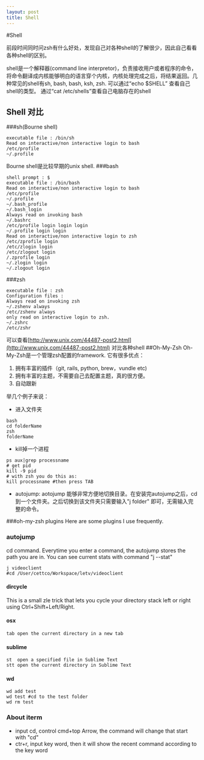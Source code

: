 ```yaml
---
layout: post
title: Shell
---
```

#Shell

前段时间同时问zsh有什么好处，发现自己对各种shell的了解很少，因此自己看看各种shell的区别。

shell是一个解释器(command line interpretor)，负责接收用户或者程序的命令，将命令翻译成内核能够明白的语言穿个内核，内核处理完成之后，将结果返回。几种常见的shell有sh, bash, bash, ksh, zsh. 可以通过“echo $SHELL” 查看自己shell的类型。
通过“cat /etc/shells”查看自己电脑存在的shell
## Shell 对比
###sh(Bourne shell)
```
executable file : /bin/sh  
Read on interactive/non interactive login to bash  
/etc/profile  
~/.profile 
``` 
Bourne shell是比较早期的unix shell.
###bash

```
shell prompt : $
executable file : /bin/bash  
Read on interactive/non interactive login to bash  
/etc/profile  
~/.profile  
~/.bash_profile  
~/.bash_login  
Always read on invoking bash  
~/.bashrc  
/etc/profile login login login  
~/.profile login login
Read on interactive/non interactive login to zsh
/etc/zprofile login
/etc/zlogin login
/etc/zlogout login
/.zprofile login
~/.zlogin login
~/.zlogout login
```
###zsh

```
executable file : zsh  
Configuration files :  
Always read on invoking zsh  
~/.zshenv always  
/etc/zshenv always  
only read on interactive login to zsh.
~/.zshrc
/etc/zshr
```
可以查看[http://www.unix.com/44487-post2.html](http://www.unix.com/44487-post2.html) 对比各种shell
##Oh-My-Zsh
Oh-My-Zsh是一个管理zsh配置的framework. 它有很多优点：  

1. 拥有丰富的插件（git, rails, python, brew，vundle etc)
2. 拥有丰富的主题，不需要自己去配置主题，真的很方便。
3. 自动跟新

举几个例子来说：

* 进入文件夹

```
bash
cd folderName
zsh
folderName
```

* kill掉一个进程

```
ps aux|grep processname
# get pid
kill -9 pid
# with zsh you do this as:
kill processname #then press TAB
```

* autojump: aotojump 能够非常方便地切换目录。在安装完autojump之后，cd到一个文件夹。之后切换到该文件夹只需要输入"j folder" 即可，无需输入完整的命令。

###oh-my-zsh plugins
Here are some plugins I use frequently.
### autojump

cd command. Everytime you enter a command, the autojump stores the path you are in. You can see current stats with command "j --stat"

```
j videoclient 
#cd /User/cettco/Workspace/letv/videoclient
```

#### dircycle
This is a small zle trick that lets you cycle your directory stack left or right using Ctrl+Shift+Left/Right. 

#### osx
```
tab open the current directory in a new tab
```

#### sublime
```
st	open a specified file in Sublime Text
stt	open the current directory in Sublime Text
```
#### wd

```
wd add test
wd test #cd to the test folder
wd rm test
```

### About iterm
* input cd, control cmd+top Arrow, the command will change that start with "cd"
* ctr+r, input key word, then it will show the recent command according to the key word